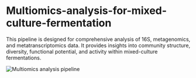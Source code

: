 # Multiomics-analysis-for-mixed-culture-fermentation
This pipeline is designed for comprehensive analysis of 16S, metagenomics, and metatranscriptomics data. 
It provides insights into community structure, diversity, functional potential, and activity within mixed-culture fermentations.

![Multiomics analysis pipeline]()
